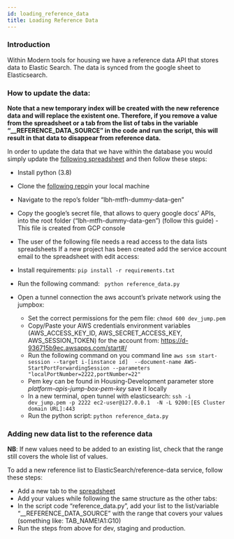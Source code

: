 ```yaml
---
id: loading_reference_data
title: Loading Reference Data
---
```

### Introduction
Within Modern tools for housing we have a reference data API that stores data to Elastic Search. The data is synced from the google sheet to Elasticsearch.

### How to update the data:

**Note that a new temporary index will be created with the new reference data and will replace the existent one. Therefore, if you remove a value from the spreadsheet or a tab from the list of tabs in the variable “__REFERENCE_DATA_SOURCE” in the code and run the script, this will result in that data to disappear from reference data.**

In order to update the data that we have within the database you would simply update the [following spreadsheet](https://docs.google.com/spreadsheets/d/1De8BdvD7xR1Xx707c6LekLxNyueMu-paaZ91EatnEgs/edit?usp=sharing) and then follow these steps:
- Install python (3.8)
- Clone the [following repo](https://github.com/LBHackney-IT/lbh-mtfh-dummy-data-gen)in your local machine
- Navigate to the repo’s folder “lbh-mtfh-dummy-data-gen”
- Copy the google’s secret file, that allows to query google docs’ APIs, into the root folder (“lbh-mtfh-dummy-data-gen”) (follow this guide)
-This file is created from GCP console
- The user of the following file needs a read access to the data lists spreadsheets
If a new project has been created add the service account email to the spreadsheet with edit access:

- Install requirements:
  ``` pip install -r requirements.txt ```

- Run the following command:
``` python reference_data.py```
- Open a tunnel connection the aws account’s private network using the jumpbox:
    - Set the correct permissions for the pem file: ```chmod 600 dev_jump.pem```
    - Copy/Paste your AWS credentials environment variables (AWS_ACCESS_KEY_ID, AWS_SECRET_ACCESS_KEY, AWS_SESSION_TOKEN) for the account from: https://d-936715b9ec.awsapps.com/start#/
    - Run the following command on you command line ```aws ssm start-session --target i-[instance id]  --document-name AWS-StartPortForwardingSession --parameters "localPortNumber=2222,portNumber=22"```
    - Pem key can be found in Housing-Development parameter store *platform-apis-jump-box-pem-key* save it locally
    - In a new terminal, open tunnel with elasticsearch: ```ssh -i dev_jump.pem -p 2222 ec2-user@127.0.0.1  -N -L 9200:[ES Cluster domain URL]:443```
    - Run the python script:
    ```python reference_data.py```

### Adding new data list to the reference data

**NB**: If new values need to be added to an existing list, check that the range still covers the whole list of values.

To add a new reference list to ElasticSearch/reference-data service, follow these steps:
- Add a new tab to the [spreadsheet](https://docs.google.com/spreadsheets/d/1De8BdvD7xR1Xx707c6LekLxNyueMu-paaZ91EatnEgs)
- Add your values while following the same structure as the other tabs:
- In the script code “reference_data.py”, add your list to the list/variable “__REFERENCE_DATA_SOURCE” with the range that covers your values (something like: TAB_NAME!A1:G10)
- Run the steps from above for dev, staging and production.


